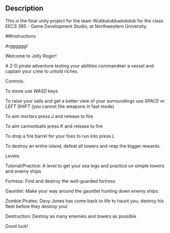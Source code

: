 ## Description

This is the final unity project for the team Wubbalubbadubdub for the class EECS 395 - Game Development Studio, at Northwestern University.

##Instructions

*Argggggg!*

Welcome to Jolly Roger! 

A 2-D pirate adventure testing your abilities commandeer a vessel and captain your crew to untold riches.

Controls:

To move use *WASD* keys

To raise your sails and get a better view of your surroundings use *SPACE* or *LEFT SHIFT* (you cannot fire weapons in fast mode)

To aim mortars press *J* and release to fire

To aim cannonballs press *K* and release to fire

To drop a fire barrel for your foes to run into press *L*

To destroy an entire island, defeat all towers and reap the bigger rewards.

Levels:

Tutorial/Practice: A level to get your sea legs and practice on simple towers and enemy ships

Fortress: Find and destroy the well-guarded fortress

Gauntlet: Make your way around the gauntlet hunting down enemy ships

Zombie Pirates: Davy Jones has come back to life to haunt you, destroy his fleet before they destroy you!

Destruction: Destroy as many enemies and towers as possible

Good luck!